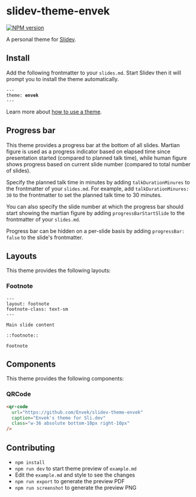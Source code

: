 # slidev-theme-envek

[![NPM version](https://img.shields.io/npm/v/slidev-theme-envek?color=3AB9D4&label=)](https://www.npmjs.com/package/slidev-theme-envek)

A personal theme for [Slidev](https://github.com/slidevjs/slidev).

## Install

Add the following frontmatter to your `slides.md`. Start Slidev then it will prompt you to install the theme automatically.

<pre><code>---
theme: <b>envek</b>
---</code></pre>

Learn more about [how to use a theme](https://sli.dev/themes/use).

## Progress bar

This theme provides a progress bar at the bottom of all slides. Martian figure is used as a progress indicator based on elapsed time since presentation started (compared to planned talk time), while human figure shows progress based on current slide number (compared to total number of slides).

Specify the planned talk time in minutes by adding `talkDurationMinures` to the frontmatter of your `slides.md`. For example, add `talkDurationMinures: 30` to the frontmatter to set the planned talk time to 30 minutes.

You can also specify the slide number at which the progress bar should start showing the martian figure by adding `progressBarStartSlide` to the frontmatter of your `slides.md`.

Progress bar can be hidden on a per-slide basis by adding `progressBar: false` to the slide's frontmatter.

## Layouts

This theme provides the following layouts:


### Footnote

```
---
layout: footnote
footnote-class: text-sm
---

Main slide content

::footnote::

Footnote
```

## Components

This theme provides the following components:

### QRCode

```html
<qr-code
  url="https://github.com/Envek/slidev-theme-envek" 
  caption="Envek's theme for Sli.dev"
  class="w-36 absolute bottom-10px right-10px"
/>
```

## Contributing

- `npm install`
- `npm run dev` to start theme preview of `example.md`
- Edit the `example.md` and style to see the changes
- `npm run export` to generate the preview PDF
- `npm run screenshot` to generate the preview PNG
